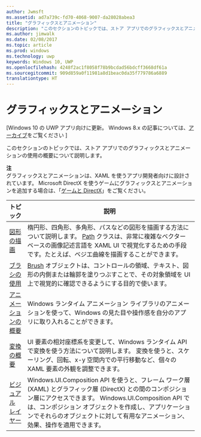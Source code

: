 ```yaml
---
author: Jwmsft
ms.assetid: ad7a739c-fd70-4068-9007-da28028abea3
title: "グラフィックスとアニメーション"
description: "このセクションのトピックでは、ストア アプリでのグラフィックスとアニメーションの使用の概要について説明します。"
ms.author: jimwalk
ms.date: 02/08/2017
ms.topic: article
ms.prod: windows
ms.technology: uwp
keywords: Windows 10, UWP
ms.openlocfilehash: 4248f2ac1f8058f78b9bcdad56bdcff3668df61a
ms.sourcegitcommit: 909d859a0f11981a8d1beac0da35f779786a6889
translationtype: HT
---
```

# <a name="graphics-and-animation"></a>グラフィックスとアニメーション

\[Windows 10 の UWP アプリ向けに更新。 Windows 8.x の記事については、[アーカイブ](http://go.microsoft.com/fwlink/p/?linkid=619132)をご覧ください \]

このセクションのトピックでは、ストア アプリでのグラフィックスとアニメーションの使用の概要について説明します。

**注**  
グラフィックスとアニメーションは、XAML を使うアプリ開発者向けに設計されています。 Microsoft DirectX を使うゲームにグラフィックスとアニメーションを追加する場合は、「[ゲームと DirectX](https://msdn.microsoft.com/library/windows/apps/Mt228375)」をご覧ください。

 

| トピック | 説明 |
|-------|-------------|
| [図形の描画](drawing-shapes.md) | 楕円形、四角形、多角形、パスなどの図形を描画する方法について説明します。 [Path](https://msdn.microsoft.com/library/windows/apps/BR243355) クラスは、非常に複雑なベクター ベースの画像記述言語を XAML UI で視覚化するための手段です。たとえば、ベジエ曲線を描画することができます。 |
| [ブラシの使用](using-brushes.md) | [Brush](https://msdn.microsoft.com/library/windows/apps/BR228076) オブジェクトは、コントロールの領域、テキスト、図形の内側または輪郭を塗りつぶすことで、その対象領域を UI 上で視覚的に確認できるようにする目的で使います。 |
| [アニメーションの概要](animations-overview.md) | Windows ランタイム アニメーション ライブラリのアニメーションを使って、Windows の見た目や操作感を自分のアプリに取り入れることができます。 |
| [変換の概要](transforms-overview.md)  | UI 要素の相対座標系を変更して、Windows ランタイム API で変換を使う方法について説明します。 変換を使うと、スケーリング、回転、x-y 空間内での平行移動など、個々の XAML 要素の外観を調整できます。 |
| [ビジュアル レイヤー](visual-layer.md) | Windows.UI.Composition API を使うと、フレーム ワーク層 (XAML) とグラフィック層 (DirectX) との間のコンポジション層にアクセスできます。 Windows.UI.Composition API では、コンポジション オブジェクトを作成し、アプリケーションでそれらのオブジェクトに対して有用なアニメーション、効果、操作を適用できます。 |

 

 

 





